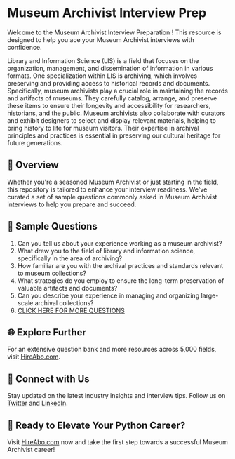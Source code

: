 # Museum Archivist Interview Prep

Welcome to the Museum Archivist Interview Preparation ! This resource is designed to help you ace your Museum Archivist interviews with confidence.

Library and Information Science (LIS) is a field that focuses on the organization, management, and dissemination of information in various formats. One specialization within LIS is archiving, which involves preserving and providing access to historical records and documents. Specifically, museum archivists play a crucial role in maintaining the records and artifacts of museums. They carefully catalog, arrange, and preserve these items to ensure their longevity and accessibility for researchers, historians, and the public. Museum archivists also collaborate with curators and exhibit designers to select and display relevant materials, helping to bring history to life for museum visitors. Their expertise in archival principles and practices is essential in preserving our cultural heritage for future generations.

## 🚀 Overview

Whether you're a seasoned Museum Archivist or just starting in the field, this repository is tailored to enhance your interview readiness. We've curated a set of sample questions commonly asked in Museum Archivist interviews to help you prepare and succeed.

## 📝 Sample Questions

1. Can you tell us about your experience working as a museum archivist?
2. What drew you to the field of library and information science, specifically in the area of archiving?
3. How familiar are you with the archival practices and standards relevant to museum collections?
4. What strategies do you employ to ensure the long-term preservation of valuable artifacts and documents?
5. Can you describe your experience in managing and organizing large-scale archival collections?
6. [CLICK HERE FOR MORE QUESTIONS](https://hireabo.com/job/18_2_25/Museum%20Archivist)

## 🌐 Explore Further

For an extensive question bank and more resources across 5,000 fields, visit [HireAbo.com](https://www.hireabo.com).

## 📱 Connect with Us

Stay updated on the latest industry insights and interview tips. Follow us on [Twitter](https://twitter.com/hireabo) and [LinkedIn](https://www.linkedin.com/in/hire-abo-3609972a8/).

## 🚀 Ready to Elevate Your Python Career?

Visit [HireAbo.com](https://www.hireabo.com) now and take the first step towards a successful Museum Archivist career!